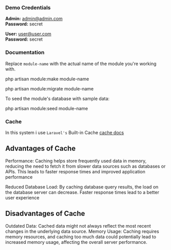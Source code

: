 ### Demo Credentials

**Admin:** admin@admin.com  
**Password:** secret

**User:** user@user.com  
**Password:** secret

### Documentation

Replace `module-name` with the actual name of the module you're working with.

php artisan module:make module-name

php artisan module:migrate module-name

To seed the module's database with sample data:

php artisan module:seed module-name


### Cache

In this system i use `Laravel's` Built-in Cache [cache docs](https://laravel.com/docs/8.x/cache)

## Advantages of Cache

Performance: Caching helps store frequently used data in memory, reducing the need to fetch it from slower data sources such as databases or APIs. This leads to faster response times and improved application performance

Reduced Database Load: By caching database query results, the load on the database server can decrease.
Faster response times lead to a better user experience


## Disadvantages of Cache

Outdated Data: Cached data might not always reflect the most recent changes in the underlying data source.
Memory Usage: Caching requires memory resources, and caching too much data could potentially lead to increased memory usage, affecting the overall server performance.

